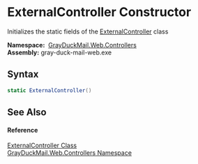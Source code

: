 ExternalController Constructor
==============================
Initializes the static fields of the [ExternalController][1] class

  **Namespace:**  [GrayDuckMail.Web.Controllers][2]  
  **Assembly:** gray-duck-mail-web.exe

Syntax
------

```csharp
static ExternalController()
```


See Also
--------

#### Reference
[ExternalController Class][1]  
[GrayDuckMail.Web.Controllers Namespace][2]  

[1]: README.md
[2]: ../README.md